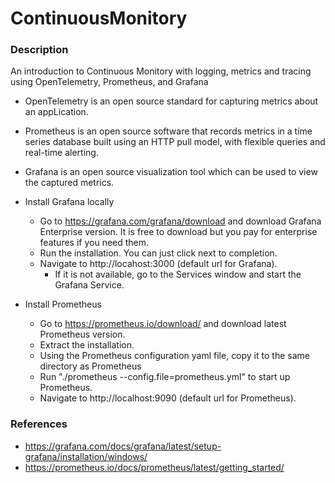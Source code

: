 # ContinuousMonitory

### Description

An introduction to Continuous Monitory with logging, metrics and tracing using OpenTelemetry, Prometheus, and Grafana

* OpenTelemetry is an open source standard for capturing metrics about an appLication.
* Prometheus is an open source software that records metrics in a time series database built using an HTTP pull model, with flexible queries and real-time alerting.
* Grafana is an open source visualization tool which can be used to view the captured metrics.

* Install Grafana locally
    * Go to https://grafana.com/grafana/download and download Grafana Enterprise version. 
    It is free to download but you pay for enterprise features if you need them.
    * Run the installation. You can just click next to completion.
    * Navigate to http://locahost:3000 (default url for Grafana).
        * If it is not available, go to the Services window and start the Grafana Service.

* Install Prometheus
    * Go to https://prometheus.io/download/ and download latest Prometheus version.
    * Extract the installation.
    * Using the Prometheus configuration yaml file, copy it to the same directory as Prometheus
    * Run "./prometheus --config.file=prometheus.yml" to start up Prometheus.
    * Navigate to http://localhost:9090 (default url for Prometheus).

### References
* https://grafana.com/docs/grafana/latest/setup-grafana/installation/windows/
* https://prometheus.io/docs/prometheus/latest/getting_started/